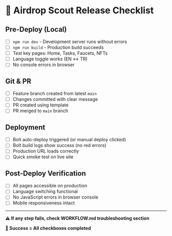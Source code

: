 # 🚀 Airdrop Scout Release Checklist

## Pre-Deploy (Local)
- [ ] `npm run dev` - Development server runs without errors
- [ ] `npm run build` - Production build succeeds
- [ ] Test key pages: Home, Tasks, Faucets, NFTs
- [ ] Language toggle works (EN ↔ TR)
- [ ] No console errors in browser

## Git & PR
- [ ] Feature branch created from latest `main`
- [ ] Changes committed with clear message
- [ ] PR created using template
- [ ] PR merged to `main` branch

## Deployment
- [ ] Bolt auto-deploy triggered (or manual deploy clicked)
- [ ] Bolt build logs show success (no red errors)
- [ ] Production URL loads correctly
- [ ] Quick smoke test on live site

## Post-Deploy Verification
- [ ] All pages accessible on production
- [ ] Language switching functional
- [ ] No JavaScript errors in browser console
- [ ] Mobile responsiveness intact

---

**⚠️ If any step fails, check WORKFLOW.md troubleshooting section**

**🎯 Success = All checkboxes completed**